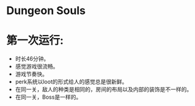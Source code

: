 # Dungeon Souls
# 第一次运行:
  * 时长46分钟。
  * 感觉游戏很流畅。
  * 游戏节奏快。
  * perk系统以loot的形式给人的感觉总是很新鲜。
  * 在同一关，敌人的种类是相同的，房间的布局以及内部的装饰是不一样的。
  * 在同一关，Boss是一样的。
  
